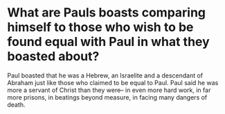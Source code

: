 # What are Pauls boasts comparing himself to those who wish to be found equal with Paul in what they boasted about?

Paul boasted that he was a Hebrew, an Israelite and a descendant of Abraham just like those who claimed to be equal to Paul. Paul said he was more a servant of Christ than they were– in even more hard work, in far more prisons, in beatings beyond measure, in facing many dangers of death.

